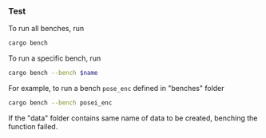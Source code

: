 ### Test

To run all benches, run

````bash
cargo bench
````

To run a specific bench, run

```bash
cargo bench --bench $name
````

For example, to run a bench `pose_enc` defined in "benches" folder

```bash
cargo bench --bench posei_enc
```

If the "data" folder contains same name of data to be created, benching the function failed.